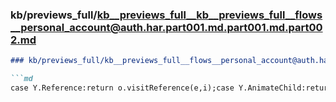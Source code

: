 ### kb/previews_full/kb__previews_full__kb__previews_full__flows__personal_account@auth.har.part001.md.part001.md.part002.md

```md
### kb/previews_full/kb__previews_full__flows__personal_account@auth.har.part001.md.part001.md (part 002)

```md
case Y.Reference:return o.visitReference(e,i);case Y.AnimateChild:return o.visitAni
```

```

```

